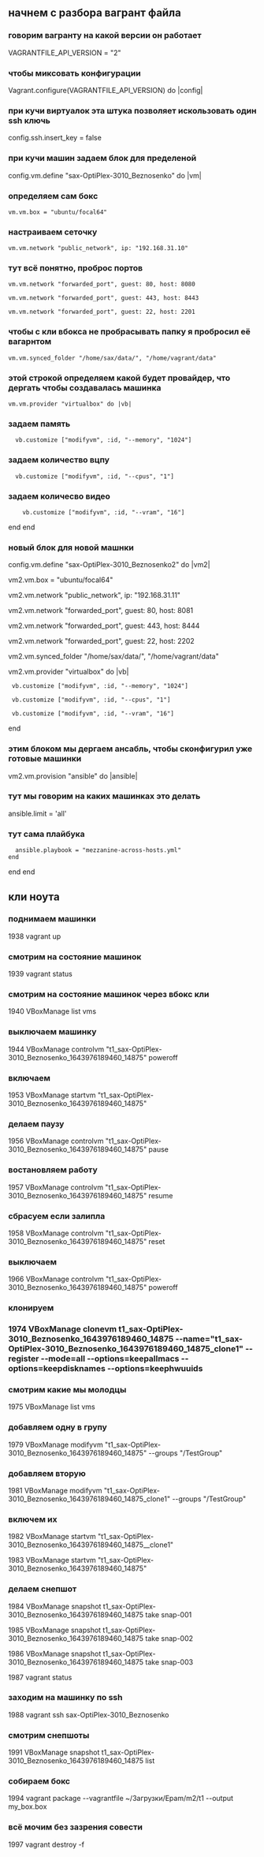## начнем с разбора вагрант файла


### говорим вагранту на какой версии он работает

VAGRANTFILE_API_VERSION = "2"

### чтобы миксовать конфигурации

Vagrant.configure(VAGRANTFILE_API_VERSION) do |config|

### при кучи виртуалок эта штука позволяет искользовать один ssh ключь
 
  config.ssh.insert_key = false

### при кучи машин задаем блок для пределеной

  config.vm.define "sax-OptiPlex-3010_Beznosenko" do |vm|
  
###  определяем сам бокс
  
    vm.vm.box = "ubuntu/focal64"
    
###   настраиваем сеточку
    
    vm.vm.network "public_network", ip: "192.168.31.10"
    
###     тут всё понятно, проброс портов
    
    vm.vm.network "forwarded_port", guest: 80, host: 8080
    
    vm.vm.network "forwarded_port", guest: 443, host: 8443
    
    vm.vm.network "forwarded_port", guest: 22, host: 2201
    
###     чтобы с кли вбокса не пробрасывать папку я пробросил её вагарнтом
    
	vm.vm.synced_folder "/home/sax/data/", "/home/vagrant/data"
	
###   этой строкой определяем какой будет провайдер, что дергать чтобы создавалась машинка
  
    vm.vm.provider "virtualbox" do |vb|
    
 ###    задаем память 
    
      vb.customize ["modifyvm", :id, "--memory", "1024"]
      
  ###     задаем количество вцпу
      
      vb.customize ["modifyvm", :id, "--cpus", "1"]
      
  ###     задаем количесво видео
      
	    vb.customize ["modifyvm", :id, "--vram", "16"]
	  
  end
end

### новый блок для новой машнки

 config.vm.define "sax-OptiPlex-3010_Beznosenko2" do |vm2|
 
   vm2.vm.box = "ubuntu/focal64"
   
   vm2.vm.network "public_network", ip: "192.168.31.11"
   
   vm2.vm.network "forwarded_port", guest: 80, host: 8081
   
   vm2.vm.network "forwarded_port", guest: 443, host: 8444
   
   vm2.vm.network "forwarded_port", guest: 22, host: 2202
   
   vm2.vm.synced_folder "/home/sax/data/", "/home/vagrant/data"
   
   vm2.vm.provider "virtualbox" do |vb|
   
     vb.customize ["modifyvm", :id, "--memory", "1024"]
     
     vb.customize ["modifyvm", :id, "--cpus", "1"]
     
     vb.customize ["modifyvm", :id, "--vram", "16"]
     
end



### этим блоком мы дергаем ансабль, чтобы сконфигурил уже готовые машинки

   vm2.vm.provision "ansible" do |ansible|
   
###    тут мы говорим на каких машинках это делать
   ansible.limit = 'all'
   
###    тут сама плайбука
      ansible.playbook = "mezzanine-across-hosts.yml"
    end
 end
end









## кли ноута


### поднимаем машинки 

1938  vagrant up 

### смотрим на состояние машинок

 1939  vagrant status 
 
###  смотрим на состояние машинок через вбокс кли
 
 1940  VBoxManage list vms
 
###  выключаем машинку
 
 1944  VBoxManage controlvm "t1_sax-OptiPlex-3010_Beznosenko_1643976189460_14875" poweroff
 
###  включаем 
 
 1953  VBoxManage startvm "t1_sax-OptiPlex-3010_Beznosenko_1643976189460_14875"
 
###  делаем паузу
 
 1956  VBoxManage controlvm "t1_sax-OptiPlex-3010_Beznosenko_1643976189460_14875" pause
 
###  востановляем работу
 
 1957  VBoxManage controlvm "t1_sax-OptiPlex-3010_Beznosenko_1643976189460_14875" resume
 
###  сбрасуем если залипла
 
 1958  VBoxManage controlvm "t1_sax-OptiPlex-3010_Beznosenko_1643976189460_14875" reset
 
###  выключаем 
 
 1966  VBoxManage controlvm "t1_sax-OptiPlex-3010_Beznosenko_1643976189460_14875" poweroff

###  клонируем
 
###  1974  VBoxManage clonevm t1_sax-OptiPlex-3010_Beznosenko_1643976189460_14875 --name="t1_sax-OptiPlex-3010_Beznosenko_1643976189460_14875_clone1" --register --mode=all --options=keepallmacs --options=keepdisknames --options=keephwuuids
 
###  смотрим какие мы молодцы
 
 1975  VBoxManage list vms
 
###  добавляем одну в групу 
 
 1979  VBoxManage modifyvm "t1_sax-OptiPlex-3010_Beznosenko_1643976189460_14875" --groups "/TestGroup"
 
###  добавляем вторую
 
 1981  VBoxManage modifyvm "t1_sax-OptiPlex-3010_Beznosenko_1643976189460_14875_clone1" --groups "/TestGroup"
 
###  включем их
 
 1982  VBoxManage startvm "t1_sax-OptiPlex-3010_Beznosenko_1643976189460_14875__clone1"
 
 1983  VBoxManage startvm "t1_sax-OptiPlex-3010_Beznosenko_1643976189460_14875"
 
###  делаем снепшот 
 
 1984  VBoxManage snapshot t1_sax-OptiPlex-3010_Beznosenko_1643976189460_14875 take snap-001
 
 1985  VBoxManage snapshot t1_sax-OptiPlex-3010_Beznosenko_1643976189460_14875 take snap-002
 
 1986  VBoxManage snapshot t1_sax-OptiPlex-3010_Beznosenko_1643976189460_14875 take snap-003
 
 
 
 
 1987  vagrant status 
 
###  заходим на машинку по ssh
 
 1988  vagrant ssh sax-OptiPlex-3010_Beznosenko 
 
 ### смотрим снепшоты
 
 1991  VBoxManage snapshot t1_sax-OptiPlex-3010_Beznosenko_1643976189460_14875 list
 
 ### собираем бокс
 
 1994  vagrant package --vagrantfile ~/Загрузки/Epam/m2/t1 --output my_box.box
 
###  всё мочим без зазрения совести
 
 1997  vagrant destroy -f
 
 
 
 
